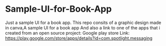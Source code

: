# Sample-UI-for-Book-App
Just a sample UI for a book app.
This repo consits of a graphic design made in canva,A sample UI for a book app And also a link to one of the apps that i created from an open source project:
Google play store Link: https://play.google.com/store/apps/details?id=com.spotlight.messaging
